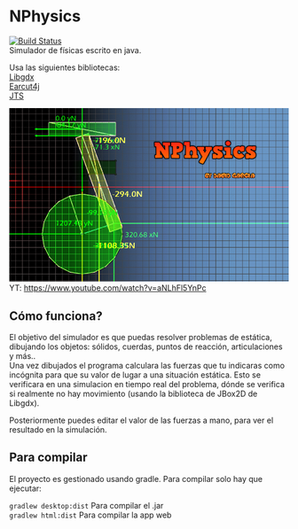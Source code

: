 # NPhysics  
[![Build Status](https://travis-ci.com/DavidNexuss/NPhysics2.svg?branch=master)](https://travis-ci.com/DavidNexuss/NPhysics2)  
Simulador de físicas escrito en java.

Usa las siguientes bibliotecas:  
[Libgdx](https://libgdx.badlogicgames.com/)  
[Earcut4j](https://github.com/earcut4j/earcut4j)  
[JTS](https://github.com/locationtech/jts)  

[![Simulador de situaciones dinámicas](https://raw.githubusercontent.com/DavidNexuss/NPhysics2/master/desktop/assets/logo.png)](https://www.youtube.com/watch?v=aNLhFl5YnPc)  
YT: https://www.youtube.com/watch?v=aNLhFl5YnPc

## Cómo funciona?  
El objetivo del simulador es que puedas resolver problemas de estática, dibujando los objetos: sólidos, cuerdas, puntos de reacción, articulaciones y más..  
Una vez dibujados el programa calculara las fuerzas que tu indicaras como incógnita para que su valor de lugar a una situación estática. Esto se verificara en una simulacion en tiempo real del problema, dónde se verifica si realmente no hay movimiento (usando la biblioteca de JBox2D de Libgdx).

Posteriormente puedes editar el valor de las fuerzas a mano, para ver el resultado en la simulación.  

## Para compilar

El proyecto es gestionado usando gradle. Para compilar solo hay que ejecutar:  

```gradlew desktop:dist``` Para compilar el .jar  
```gradlew html:dist``` Para compilar la app web



